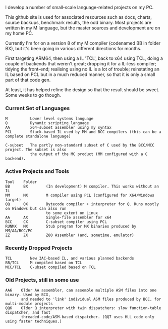 I develop a number of small-scale language-related projects on my PC.

This github site is used for associated resources such as docs, charts, source backups, benchmark results, the odd binary. Most projects are written in my M language, but the master sources and development are on my home PC.

Currently I'm for on a version 8 of my M compiler (codenamed BB in folder BX), but it's been going in various different directions for months.

First targeting ARM64, then using a IL 'TCL', back to x64 using TCL, doing a couple of backends that weren't great; dropping it for a IL-less compiler; tidying the front-end; realising using no IL is a lot of trouble; reinstating an IL based on PCL but in a much reduced manner, so that it is only a small part of that code gen.

At least, it has helped refine the design so that the result should be sweet. Some weeks to go though.

### Current Set of Languages
````
M          Lower level systems language
Q          Dynamic scripting language
AA         x64-subset assembler using my syntax
PCL        Stack-based IL used by MM and BCC compilers (this can be a complete standalone language)

C-subset   The partly non-standard subset of C used by the BCC/MCC project. The subset is also
           the output of the MC product (MM configured with a C backend).
````

### Active Projects and Tools
````
Tool    Folder
BB      BX        (In development) M compiler. This works without an IL
MM      MX        M compiler using PCL (configured for X64/Windows target)
QQ      QX        Bytecode compiler + interpreter for Q. Runs mostly on Windows but can also run
                  to some extent on Linux
AA      AX        Single-file assembler for x64
BCC     CX        C-subset compiler using PCL
RUNMX   MX        Stub program for MX binaries produced by MM/AA/BCC/PC
ZZ      ZX        Z80 Assembler (and, sometime, emulator)
````

### Recently Dropped Projects
````
TCL        New 3AC-based IL, and various planned backends
BB/TCL     M compiled based on TCL
MCC/TCL    C-ubset compiled based on TCL
````

### Old Projects, still in some  use
````
AA6    Older AA assembler, can assemble multiple ASM files into one binary. Used by BCX,
       and needed to 'link' individual ASM files produced by BCC, for multi-module projects
QQ6    Older Q interpreter with twin dispatchers: slow function-table dispatcher, and fast
       threaded-code/ASM-based dispatcher. (QQ7 uses HLL code only using faster techniques.)
````

